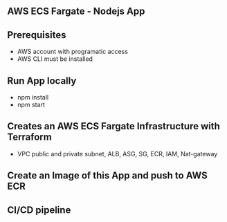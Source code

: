 ## AWS ECS Fargate - Nodejs App

## Prerequisites
- AWS account with programatic access
- AWS CLI must be installed

## Run App locally
- npm install
- npm start

## Creates an AWS ECS Fargate Infrastructure with Terraform
- VPC public and private subnet, ALB, ASG, SG, ECR, IAM, Nat-gateway

## Create an Image of this App and push to AWS ECR

## CI/CD pipeline 